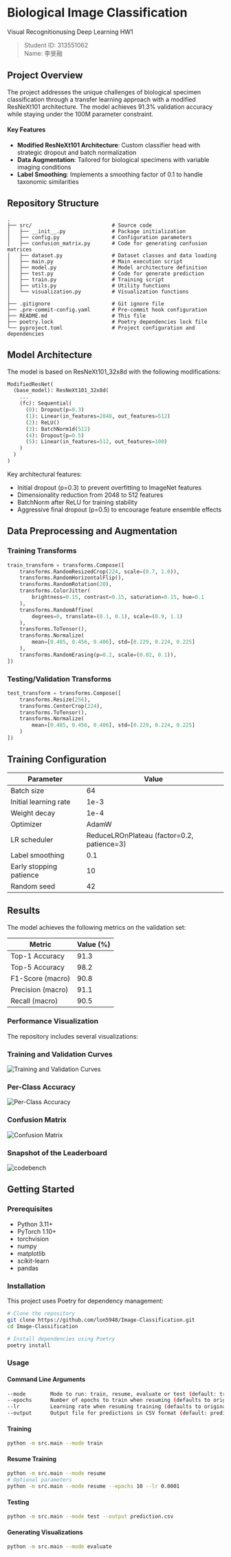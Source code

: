 # Biological Image Classification
Visual Recognitionusing Deep Learning HW1
> Student ID: 313551062  
> Name: 李旻融

## Project Overview

The project addresses the unique challenges of biological specimen classification through a transfer learning approach with a modified ResNeXt101 architecture. The model achieves 91.3% validation accuracy while staying under the 100M parameter constraint.

#### Key Features

- **Modified ResNeXt101 Architecture**: Custom classifier head with strategic dropout and batch normalization
- **Data Augmentation**: Tailored for biological specimens with variable imaging conditions
- **Label Smoothing**: Implements a smoothing factor of 0.1 to handle taxonomic similarities

## Repository Structure

```
.
├── src/                          # Source code
│   ├── __init__.py               # Package initialization
│   ├── config.py                 # Configuration parameters
│   ├── confusion_matrix.py       # Code for generating confusion matrices
│   ├── dataset.py                # Dataset classes and data loading
│   ├── main.py                   # Main execution script
│   ├── model.py                  # Model architecture definition
│   ├── test.py                   # Code for generate prediction
│   ├── train.py                  # Training script
│   ├── utils.py                  # Utility functions
│   └── visualization.py          # Visualization functions
│
├── .gitignore                    # Git ignore file
├── .pre-commit-config.yaml       # Pre-commit hook configuration
├── README.md                     # This file
├── poetry.lock                   # Poetry dependencies lock file
└── pyproject.toml                # Project configuration and dependencies
```

## Model Architecture

The model is based on ResNeXt101_32x8d with the following modifications:

```python
ModifiedResNet(
  (base_model): ResNeXt101_32x8d(
    ...
    (fc): Sequential(
      (0): Dropout(p=0.3)
      (1): Linear(in_features=2048, out_features=512)
      (2): ReLU()
      (3): BatchNorm1d(512)
      (4): Dropout(p=0.5)
      (5): Linear(in_features=512, out_features=100)
    )
  )
)
```

Key architectural features:
- Initial dropout (p=0.3) to prevent overfitting to ImageNet features
- Dimensionality reduction from 2048 to 512 features
- BatchNorm after ReLU for training stability
- Aggressive final dropout (p=0.5) to encourage feature ensemble effects

## Data Preprocessing and Augmentation

### Training Transforms

```python
train_transform = transforms.Compose([
    transforms.RandomResizedCrop(224, scale=(0.7, 1.0)),
    transforms.RandomHorizontalFlip(),
    transforms.RandomRotation(20),
    transforms.ColorJitter(
        brightness=0.15, contrast=0.15, saturation=0.15, hue=0.1
    ),
    transforms.RandomAffine(
        degrees=0, translate=(0.1, 0.1), scale=(0.9, 1.1)
    ),
    transforms.ToTensor(),
    transforms.Normalize(
        mean=[0.485, 0.456, 0.406], std=[0.229, 0.224, 0.225]
    ),
    transforms.RandomErasing(p=0.2, scale=(0.02, 0.1)),
])
```

### Testing/Validation Transforms

```python
test_transform = transforms.Compose([
    transforms.Resize(256),
    transforms.CenterCrop(224),
    transforms.ToTensor(),
    transforms.Normalize(
        mean=[0.485, 0.456, 0.406], std=[0.229, 0.224, 0.225]
    )
])
```

## Training Configuration

| Parameter | Value |
|-----------|-------|
| Batch size | 64 |
| Initial learning rate | 1e-3 |
| Weight decay | 1e-4 |
| Optimizer | AdamW |
| LR scheduler | ReduceLROnPlateau (factor=0.2, patience=3) |
| Label smoothing | 0.1 |
| Early stopping patience | 10 |
| Random seed | 42 |

## Results

The model achieves the following metrics on the validation set:

| Metric | Value (%) |
|--------|-----------|
| Top-1 Accuracy | 91.3 |
| Top-5 Accuracy | 98.2 |
| F1-Score (macro) | 90.8 |
| Precision (macro) | 91.1 |
| Recall (macro) | 90.5 |

### Performance Visualization

The repository includes several visualizations:

### Training and Validation Curves
![Training and Validation Curves](outputs/training_curves.png)

### Per-Class Accuracy
![Per-Class Accuracy](outputs/class_accuracies.png)

### Confusion Matrix
![Confusion Matrix](outputs/confusion_matrix.png)

### Snapshot of the Leaderboard
![codebench](outputs/snapshot.png)

## Getting Started

### Prerequisites

- Python 3.11+
- PyTorch 1.10+
- torchvision
- numpy
- matplotlib
- scikit-learn
- pandas

### Installation

This project uses Poetry for dependency management:

```bash
# Clone the repository
git clone https://github.com/lon5948/Image-Classification.git
cd Image-Classification

# Install dependencies using Poetry
poetry install
```

### Usage

#### Command Line Arguments
```bash
--mode        Mode to run: train, resume, evaluate or test (default: train)
--epochs      Number of epochs to train when resuming (defaults to original setting)
--lr          Learning rate when resuming training (defaults to original setting)
--output      Output file for predictions in CSV format (default: prediction.csv)
```

#### Training

```bash
python -m src.main --mode train
```

#### Resume Training

```bash
python -m src.main --mode resume
# Optional parameters
python -m src.main --mode resume --epochs 10 --lr 0.0001
```

#### Testing

```bash
python -m src.main --mode test --output prediction.csv
```

#### Generating Visualizations

```bash
python -m src.main --mode evaluate
```
